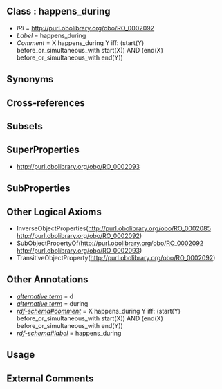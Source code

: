 
## Class : happens_during

 * *IRI* = http://purl.obolibrary.org/obo/RO_0002092
 * *Label* = happens_during
 * *Comment* = X happens_during Y iff: (start(Y) before_or_simultaneous_with start(X)) AND (end(X) before_or_simultaneous_with end(Y))

## Synonyms


## Cross-references


## Subsets


## SuperProperties

 * <http://purl.obolibrary.org/obo/RO_0002093>

## SubProperties


## Other Logical Axioms

 * InverseObjectProperties(<http://purl.obolibrary.org/obo/RO_0002085> <http://purl.obolibrary.org/obo/RO_0002092>)
 * SubObjectPropertyOf(<http://purl.obolibrary.org/obo/RO_0002092> <http://purl.obolibrary.org/obo/RO_0002093>)
 * TransitiveObjectProperty(<http://purl.obolibrary.org/obo/RO_0002092>)

## Other Annotations

 * *[alternative term](../../IAO/18/IAO_0000118.md)* = d
 * *[alternative term](../../IAO/18/IAO_0000118.md)* = during
 * *[rdf-schema#comment](../../nt/rdf-schema#comment.md)* = X happens_during Y iff: (start(Y) before_or_simultaneous_with start(X)) AND (end(X) before_or_simultaneous_with end(Y))
 * *[rdf-schema#label](../../el/rdf-schema#label.md)* = happens_during

## Usage


## External Comments


